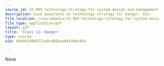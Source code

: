 ```yaml
---
course_id: 15-965-technology-strategy-for-system-design-and-management-spring-2009
description: Case questions on technology strategy for Danger, Inc.
file_location: /coursemedia/15-965-technology-strategy-for-system-design-and-management-spring-2009/684461096877ca9cd88bae041d46e45b_MIT15_965S09_case11.pdf
file_type: application/pdf
layout: pdf
title: 'Class 11: Danger'
type: course
uid: 684461096877ca9cd88bae041d46e45b

---
```

None